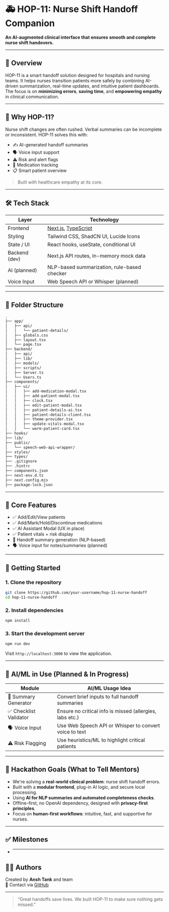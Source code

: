 # 🚑 HOP-11: Nurse Shift Handoff Companion

**An AI-augmented clinical interface that ensures smooth and complete nurse shift handovers.**

---

## 📌 Overview

HOP-11 is a smart handoff solution designed for hospitals and nursing teams. It helps nurses transition patients more safely by combining AI-driven summarization, real-time updates, and intuitive patient dashboards. The focus is on **minimizing errors**, **saving time**, and **empowering empathy** in clinical communication.

---

## 🧠 Why HOP-11?

Nurse shift changes are often rushed. Verbal summaries can be incomplete or inconsistent. HOP-11 solves this with:

- ✍️ AI-generated handoff summaries
- 🗣️ Voice input support
- ⚠️ Risk and alert flags
- 💊 Medication tracking
- 📋 Smart patient overview

> Built with healthcare empathy at its core.

---

## 🛠 Tech Stack

| Layer         | Technology                                                                    |
| ------------- | ----------------------------------------------------------------------------- |
| Frontend      | [Next.js](https://nextjs.org/), [TypeScript](https://www.typescriptlang.org/) |
| Styling       | Tailwind CSS, ShadCN UI, Lucide Icons                                         |
| State / UI    | React hooks, useState, conditional UI                                         |
| Backend (dev) | Next.js API routes, In-memory mock data                                       |
| AI (planned)  | NLP-based summarization, rule-based checker                                   |
| Voice Input   | Web Speech API or Whisper (planned)                                           |

---

## 📁 Folder Structure

```bash
.
├── app/
│   ├── api/
│   │   └── patient-details/
│   ├── globals.css
│   ├── layout.tsx
│   └── page.tsx
├── backend/
│   ├── api/
│   ├── lib/
│   ├── models/
│   ├── scripts/
│   ├── Server.ts
│   └── Users.ts
├── components/
│   ├── ui/
│   │   ├── add-medication-modal.tsx
│   │   ├── add-patient-modal.tsx
│   │   ├── clock.tsx
│   │   ├── edit-patient-modal.tsx
│   │   ├── patient-details-ai.tsx
│   │   ├── patient-details-client.tsx
│   │   ├── theme-provider.tsx
│   │   ├── update-vitals-modal.tsx
│   │   └── warm-patient-card.tsx
├── hooks/
├── lib/
├── public/
│   └── speech-web-api-wrapper/
├── styles/
├── types/
├── .gitignore
├── .hintrc
├── components.json
├── next-env.d.ts
├── next.config.mjs
├── package-lock.json
```

---

## 🧹 Core Features

- ✅ Add/Edit/View patients
- ✅ Add/Mark/Hold/Discontinue medications
- ✅ AI Assistant Modal (UX in place)
- ✅ Patient vitals + risk display
- 🧠 Handoff summary generation (NLP-based)
- 🗣️ Voice input for notes/summaries (planned)

---

## 🚀 Getting Started

### 1. Clone the repository

```bash
git clone https://github.com/your-username/hop-11-nurse-handoff
cd hop-11-nurse-handoff
```

### 2. Install dependencies

```bash
npm install
```

### 3. Start the development server

```bash
npm run dev
```

Visit `http://localhost:3000` to view the application.

---

## 🧠 AI/ML in Use (Planned & In Progress)

| Module                 | AI/ML Usage Idea                                         |
| ---------------------- | -------------------------------------------------------- |
| 🧠 Summary Generator   | Convert brief inputs to full handoff summaries           |
| ✅ Checklist Validator | Ensure no critical info is missed (allergies, labs etc.) |
| 🗣️ Voice Input         | Use Web Speech API or Whisper to convert voice to text   |
| ⚠️ Risk Flagging       | Use heuristics/ML to highlight critical patients         |

---

## 🌟 Hackathon Goals (What to Tell Mentors)

- We're solving a **real-world clinical problem**: nurse shift handoff errors.
- Built with a **modular frontend**, plug-in AI logic, and secure local processing.
- Using **AI for NLP summaries and automated completeness checks**.
- Offline-first, no OpenAI dependency, designed with **privacy-first principles**.
- Focus on **human-first workflows**: intuitive, fast, and supportive for nurses.

---

## ✅ Milestones

- ***

## 👨‍⚕️ Authors

Created by **Ansh Tank** and team\
📧 Contact via [GitHub](https://github.com/AnshTank)

---

> “Great handoffs save lives. We built HOP-11 to make sure nothing gets missed.”
